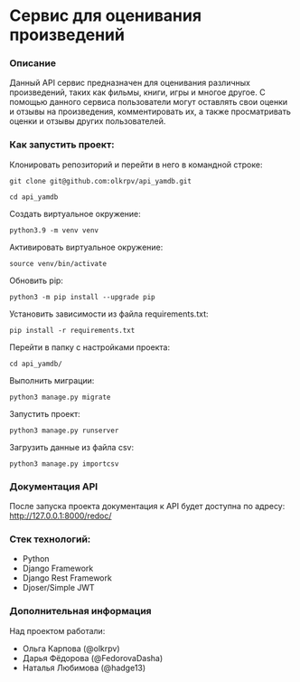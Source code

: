 # Сервис для оценивания произведений

### Описание
Данный API сервис предназначен для оценивания различных произведений, таких как фильмы, книги, игры и многое другое. С помощью данного сервиса пользователи могут оставлять свои оценки и отзывы на произведения, комментировать их, а также просматривать оценки и отзывы других пользователей.


### Как запустить проект:

Клонировать репозиторий и перейти в него в командной строке:

```
git clone git@github.com:olkrpv/api_yamdb.git
```

```
cd api_yamdb
```

Cоздать виртуальное окружение:

```
python3.9 -m venv venv
```

Активировать виртуальное окружение:
```
source venv/bin/activate
```

Обновить pip:

```
python3 -m pip install --upgrade pip
```

Установить зависимости из файла requirements.txt:

```
pip install -r requirements.txt
```
Перейти в папку с настройками проекта:

```
cd api_yamdb/
```

Выполнить миграции:

```
python3 manage.py migrate
```

Запустить проект:

```
python3 manage.py runserver
```

Загрузить данные из файла csv:

```
python3 manage.py importcsv
```

### Документация API

После запуска проекта документация к API будет доступна по адресу:
http://127.0.0.1:8000/redoc/

### Стек технологий:
- Python
- Django Framework
- Django Rest Framework
- Djoser/Simple JWT

### Дополнительная информация
Над проектом работали:
- Ольга Карпова (@olkrpv)
- Дарья Фёдорова (@FedorovaDasha)
- Наталья Любимова (@hadge13)
